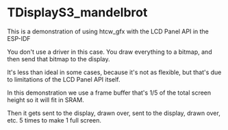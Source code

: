 # TDisplayS3_mandelbrot

This is a demonstration of using htcw_gfx with the LCD Panel API in the ESP-IDF

You don't use a driver in this case. You draw everything to a bitmap, and then send that bitmap to the display.

It's less than ideal in some cases, because it's not as flexible, but that's due to limitations of the LCD Panel API itself.

In this demonstration we use a frame buffer that's 1/5 of the total screen height so it will fit in SRAM.

Then it gets sent to the display, drawn over, sent to the display, drawn over, etc. 5 times to make 1 full screen.
